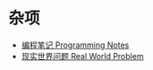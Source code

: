 # 杂项

- [编程笔记 Programming Notes](./00_Programming_Notes/)
- [现实世界问题 Real World Problem](./01_Real_World_Problem/)

